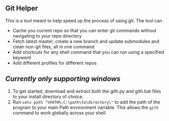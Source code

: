 ## Git Helper

This is a tool meant to help speed up the process of using git.
The tool can
* Cache you current repo so that you can enter git commands without navigating to your repo directory
* Fetch latest master, create a new branch and update submodules and clean non-git files, all in one command
* Add shortcuts for any shell command that you can run using a specified keyword
* Add different profiles for different repos

## *Currently only supporting windows*

1. To get started, download and extract both the gith.py and gith.bat files to your install directory of choice.
2. Run `setx path "%PATH%;C:\path\to\directory\"` to add the path of the program to your main Path environment variable. This allows the `gith` command to work globally across your shell.